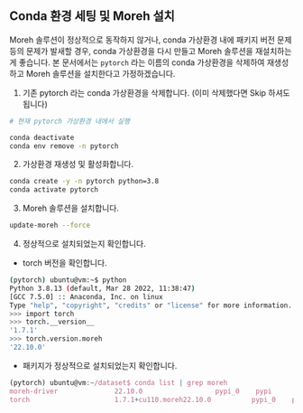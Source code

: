 ## Conda 환경 세팅 및 Moreh 설치

Moreh 솔루션이 정상적으로 동작하지 않거나, conda 가상환경 내에 패키지 버전 문제 등의 문제가 발새할 경우, conda 가상환경을 다시 만들고 Moreh 솔루션을 재설치하는게 좋습니다. 본 문서에서는 `pytorch` 라는 이름의 conda 가상환경을 삭제하여 재생성하고 Moreh 솔루션을 설치한다고 가정하겠습니다.

1. 기존 pytorch 라는 conda 가상환경을 삭제합니다. (이미 삭제했다면 Skip 하셔도 됩니다)

```bash
# 현재 pytorch 가상환경 내에서 실행

conda deactivate
conda env remove -n pytorch
```

2. 가상환경 재생성 및 활성화합니다.

```bash
conda create -y -n pytorch python=3.8
conda activate pytorch
```

3. Moreh 솔루션을 설치합니다.

```bash
update-moreh --force
```

4. 정상적으로 설치되었는지 확인합니다.
* torch 버전을 확인합니다.
```bash
(pytorch) ubuntu@vm:~$ python
Python 3.8.13 (default, Mar 28 2022, 11:38:47)
[GCC 7.5.0] :: Anaconda, Inc. on linux
Type "help", "copyright", "credits" or "license" for more information.
>>> import torch
>>> torch.__version__
'1.7.1'
>>> torch.version.moreh
'22.10.0'
```

* 패키지가 정상적으로 설치되었는지 확인합니다.

```jsx
(pytorch) ubuntu@vm:~/dataset$ conda list | grep moreh
moreh-driver              22.10.0                  pypi_0    pypi
torch                     1.7.1+cu110.moreh22.10.0          pypi_0    pypi
```

